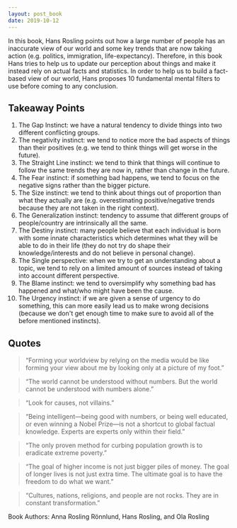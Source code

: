 ```yaml
---
layout: post_book
date: 2019-10-12
---
```


In this book, Hans Rosling points out how a large number of people has an inaccurate view of our world and some key trends that are now taking action (e.g. politics, immigration, life-expectancy). Therefore, in this book Hans tries to help us to update our perception about things and make it instead rely on actual facts and statistics. In order to help us to build a fact-based view of our world, Hans proposes 10 fundamental mental filters to use before coming to any conclusion.

<!--end_excerpt-->

## Takeaway Points

1. The Gap Instinct: we have a natural tendency to divide things into two different conflicting groups.
2. The negativity instinct: we tend to notice more the bad aspects of things than their positives (e.g. we tend to think things will get worse in the future).
3. The Straight Line instinct: we tend to think that things will continue to follow the same trends they are now in, rather than change in the future.
4. The Fear instinct: if something bad happens, we tend to focus on the negative signs rather than the bigger picture.
5. The Size instinct: we tend to think about things out of proportion than what they actually are (e.g. overestimating positive/negative trends because they are not taken in the right context).
6. The Generalization instinct: tendency to assume that different groups of people/country are intrinsically all the same.
7. The Destiny instinct: many people believe that each individual is born with some innate characteristics which determines what they will be able to do in their life (they do not try do shape their knowledge/interests and do not believe in personal change).
8. The Single perspective: when we try to get an understanding about a topic, we tend to rely on a limited amount of sources instead of taking into account different perspective.
9. The Blame instinct: we tend to oversimplify why something bad has happened and what/who might have been the cause.
10. The Urgency instinct: if we are given a sense of urgency to do something, this can more easily lead us to make wrong decisions (because we don't get enough time to make sure to avoid all of the before mentioned instincts).

## Quotes

> “Forming your worldview by relying on the media would be like forming your view about me by looking only at a picture of my foot.”

> “The world cannot be understood without numbers. But the world cannot be understood with numbers alone.”

> “Look for causes, not villains.”

> “Being intelligent—being good with numbers, or being well educated, or even winning a Nobel Prize—is not a shortcut to global factual knowledge. Experts are experts only within their field.”

> “The only proven method for curbing population growth is to eradicate extreme poverty.”

> “The goal of higher income is not just bigger piles of money. The goal of longer lives is not just extra time. The ultimate goal is to have the freedom to do what we want.”

> “Cultures, nations, religions, and people are not rocks. They are in constant transformation.”

Book Authors: Anna Rosling Rönnlund, Hans Rosling, and Ola Rosling
